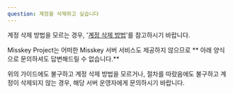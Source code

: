 ```yaml
---
question: 계정을 삭제하고 싶습니다
---
```


계정 삭제 방법을 모르는 경우, '[계정 삭제 방법](/docs/for-users/stepped-guides/how-to-delete-account/)'를 참고하시기 바랍니다.

Misskey Project는 어떠한 Misskey 서버 서비스도 제공하지 않으므로 \*\* 아래 양식으로 문의하셔도 답변해드릴 수 없습니다.\*\*

위의 가이드에도 불구하고 계정 삭제 방법을 모르거나, 절차를 따랐음에도 불구하고 계정이 삭제되지 않는 경우, 해당 서버 운영자에게 문의하시기 바랍니다.
